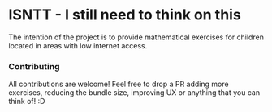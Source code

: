 # ISNTT - I still need to think on this

The intention of the project is to provide mathematical exercises for children located in areas with low internet access.

### Contributing

All contributions are welcome! Feel free to drop a PR adding more exercises, reducing the bundle size, improving UX or anything that you can think of! :D
